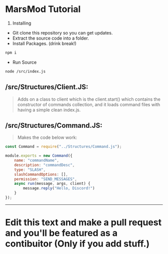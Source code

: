# MarsMod Tutorial
1. Installing
* Git clone this repository so you can get updates.
* Extract the source code into a folder.
* Install Packages. (drink break!)
```bash
npm i
```
* Run Source
```bash
node /src/index.js
```

## /src/Structures/Client.JS:
> Adds on a class to client which is the client.start() which contains the constructor of commands collection, and it loads command files with having a simple clean index.js.

## /src/Structures/Command.JS:
> Makes the code below work:
```js
const Command = require("../Structures/Command.js");

module.exports = new Command({
	name: "commandName",
	description: "commandDesc",
	type: "SLASH",
	slashCommandOptions: [],
	permission: "SEND_MESSAGES",
	async run(message, args, client) {
        message.reply("Hello, Discord!")
	}
});

```
---

# Edit this text and make a pull request and you'll be featured as a contibuitor (Only if you add stuff.)
